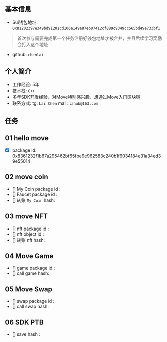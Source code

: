 ## 基本信息
- Sui钱包地址: `0x81202397e349bd91201cd106a149a87eb07412cf889c9349cc565bd49e733bf1`
> 首次参与需要完成第一个任务注册好钱包地址才被合并，并且后续学习奖励会打入这个地址
- github: `chenlai`

## 个人简介
- 工作经验: 5年
- 技术栈:  `C++`
- 多年SDK开发经验，对Move特别感兴趣，想通过Move入门区块链
- 联系方式: tg: `Lai Chen` mail: `lahub@163.com`

## 任务

##   01 hello move  
- [x] package id: 0x8361232f1b67a295462bf65fbe9e962583c240b1f9034184e31a34ed39e55014

##   02 move coin
- [] My Coin package id : 
- [] Faucet package id : 
- [] 转账 `My Coin` hash:

##   03 move NFT
- [] nft package id :
- [] nft object id : 
- [] 转账 nft  hash:

##   04 Move Game
- [] game package id :
- [] call game hash:

##   05 Move Swap
- [] swap package id :
- [] call swap hash:

##   06 SDK PTB
- [] save hash :
